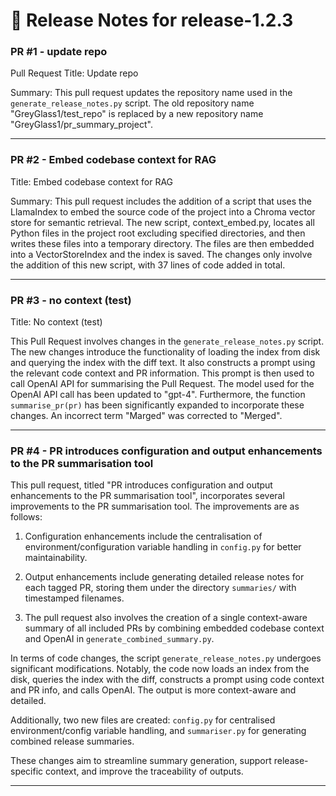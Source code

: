 # 📝 Release Notes for release-1.2.3

### PR #1 - update repo
Pull Request Title: Update repo

Summary: This pull request updates the repository name used in the `generate_release_notes.py` script. The old repository name "GreyGlass1/test_repo" is replaced by a new repository name "GreyGlass1/pr_summary_project".

---

### PR #2 - Embed codebase context for RAG
Title: Embed codebase context for RAG

Summary: This pull request includes the addition of a script that uses the LlamaIndex to embed the source code of the project into a Chroma vector store for semantic retrieval. The new script, context_embed.py, locates all Python files in the project root excluding specified directories, and then writes these files into a temporary directory. The files are then embedded into a VectorStoreIndex and the index is saved. The changes only involve the addition of this new script, with 37 lines of code added in total.

---

### PR #3 - no context (test)
Title: No context (test)

This Pull Request involves changes in the `generate_release_notes.py` script. The new changes introduce the functionality of loading the index from disk and querying the index with the diff text. It also constructs a prompt using the relevant code context and PR information. This prompt is then used to call OpenAI API for summarising the Pull Request. The model used for the OpenAI API call has been updated to "gpt-4". Furthermore, the function `summarise_pr(pr)` has been significantly expanded to incorporate these changes. An incorrect term "Marged" was corrected to "Merged".

---

### PR #4 - PR introduces configuration and output enhancements to the PR summarisation tool
This pull request, titled "PR introduces configuration and output enhancements to the PR summarisation tool", incorporates several improvements to the PR summarisation tool. The improvements are as follows:

1. Configuration enhancements include the centralisation of environment/configuration variable handling in `config.py` for better maintainability. 

2. Output enhancements include generating detailed release notes for each tagged PR, storing them under the directory `summaries/` with timestamped filenames. 

3. The pull request also involves the creation of a single context-aware summary of all included PRs by combining embedded codebase context and OpenAI in `generate_combined_summary.py`. 

In terms of code changes, the script `generate_release_notes.py` undergoes significant modifications. Notably, the code now loads an index from the disk, queries the index with the diff, constructs a prompt using code context and PR info, and calls OpenAI. The output is more context-aware and detailed. 

Additionally, two new files are created: `config.py` for centralised environment/config variable handling, and `summariser.py` for generating combined release summaries. 

These changes aim to streamline summary generation, support release-specific context, and improve the traceability of outputs.

---

